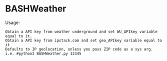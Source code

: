# BASHWeather

Usage:

    Obtain a API key from weather underground and set WU_APIkey variable equal to it.
    Obtain a API key from ipstack.com and set geo_APIkey variable equal to it
    Defaults to IP geolocation, unless you pass ZIP code as a sys arg. i.e. #python3 BASHWeather.py 12345
    
    

